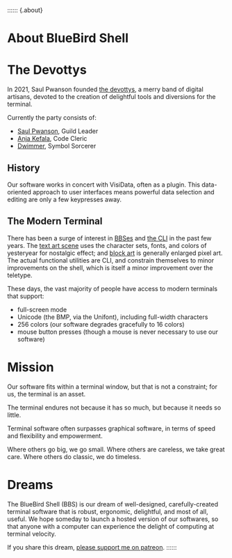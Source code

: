 
:::::: {.about}
# About BlueBird Shell

# The Devottys

In 2021, Saul Pwanson founded [the devottys](), a merry band of digital artisans, devoted to the creation of delightful tools and diversions for the terminal.

Currently the party consists of:

- [Saul Pwanson](https://saul.pw), Guild Leader
- [Anja Kefala](https://anja.kefala.info), Code Cleric
- [Dwimmer](), Symbol Sorcerer

## History

Our software works in concert with VisiData, often as a plugin.
This data-oriented approach to user interfaces means powerful data selection and editing are only a few keypresses away.

## The Modern Terminal

There has been a surge of interest in [BBSes]() and [the CLI]() in the past few years.
The [text art scene]() uses the character sets, fonts, and colors of yesteryear for nostalgic effect; and [block art]() is generally enlarged pixel art.
The actual functional utilities are CLI, and constrain themselves to minor improvements on the shell, which is itself a minor improvement over the teletype.

These days, the vast majority of people have access to modern terminals that support:

- full-screen mode
- Unicode (the BMP, via the Unifont), including full-width characters
- 256 colors (our software degrades gracefully to 16 colors)
- mouse button presses (though a mouse is never necessary to use our software)

# Mission

Our software fits within a terminal window, but that is not a constraint; for us, the terminal is an asset.

The terminal endures not because it has so much, but because it needs so little.

Terminal software often surpasses graphical software, in terms of speed and flexibility and empowerment.

Where others go big, we go small.
Where others are careless, we take great care.
Where others do classic, we do timeless.

# Dreams

The BlueBird Shell (BBS) is our dream of well-designed, carefully-created terminal software that is robust, ergonomic, delightful, and most of all, useful.
We hope someday to launch a hosted version of our softwares, so that anyone with a computer can experience the delight of computing at terminal velocity.

If you share this dream, [please support me on patreon](https://patreon.com/saulpw).
::::::
